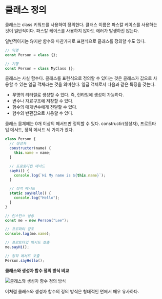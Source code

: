 # 클래스 정의

클래스는 class 키워드를 사용하여 정의한다. 클래스 이름은 파스칼 케이스를 사용하는 것이 일반적이다. 파스칼 케이스를 사용하지 않아도 에러가 발생하진 않는다.

일반적이지는 않지만 함수와 마찬가지로 표현식으로 클래스를 정의할 수도 있다.

```js
// 익명
const Person = class {};

// 기명
const Person = class MyClass {};
```

클래스는 사실 함수다. 클래스를 표현식으로 정의할 수 있다는 것은 클래스가 값으로 사용할 수 있는 일급 객체라는 것을 의미한다. 일급 객체로서 다음과 같은 특징을 갖는다.

- 무명의 리터럴로 생성할 수 있다. 즉, 런타임에 생성이 가능하다.
- 변수나 자료구조에 저장할 수 있다.
- 함수의 매개변수에게 전달할 수 있다.
- 함수의 반환값으로 사용할 수 있다.

클래스 몸체에는 0개 이상의 메서드만 정의할 수 있다. constructir(생성자), 프로토타입 메서드, 정적 메서드 세 가지가 있다.

```js
class Person {
  // 생성자
  constructor(name) {
    this.name = name;
  }

  // 프로토타입 메서드
  sayHi() {
    console.log(`Hi My name is ${this.name}`);
  }

  // 정적 메서드
  static sayHello() {
    console.log("Hello");
  }
}

// 인스턴스 생성
const me = new Person("Lee");

// 프로퍼티 참조
console.log(me.name);

// 프로토타입 메서드 호출
me.sayHi();

// 정적 메서드 호출
Person.sayHello();
```

**클래스와 생성자 함수 정의 방식 비교**

![클래스와 생성자 함수 정의 방식](https://user-images.githubusercontent.com/63364990/220354765-30231e99-6709-49b5-a100-df1b23b265a4.png)

이처럼 클래스와 생성자 함수의 정의 방식은 형태적인 면에서 매우 유사하다.
